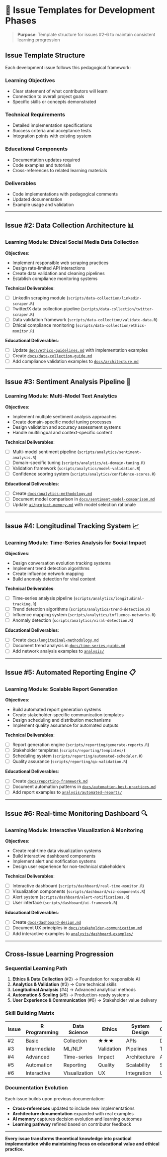 # 🎯 Issue Templates for Development Phases

> **Purpose**: Template structure for issues #2-6 to maintain consistent learning progression

## **Issue Template Structure**

Each development issue follows this pedagogical framework:

### **Learning Objectives** 
- Clear statement of what contributors will learn
- Connection to overall project goals
- Specific skills or concepts demonstrated

### **Technical Requirements**
- Detailed implementation specifications
- Success criteria and acceptance tests
- Integration points with existing system

### **Educational Components**
- Documentation updates required
- Code examples and tutorials
- Cross-references to related learning materials

### **Deliverables**
- Code implementations with pedagogical comments
- Updated documentation
- Example usage and validation

---

## **Issue #2: Data Collection Architecture** 📊

### **Learning Module: Ethical Social Media Data Collection**

**Objectives**:
- Implement responsible web scraping practices
- Design rate-limited API interactions
- Create data validation and cleaning pipelines
- Establish compliance monitoring systems

**Technical Deliverables**:
- [ ] LinkedIn scraping module (`scripts/data-collection/linkedin-scraper.R`)
- [ ] Twitter/X data collection pipeline (`scripts/data-collection/twitter-scraper.R`)
- [ ] Data validation framework (`scripts/data-collection/validate-data.R`)
- [ ] Ethical compliance monitoring (`scripts/data-collection/ethics-monitor.R`)

**Educational Deliverables**:
- [ ] Update [`docs/ethics-guidelines.md`](ethics-guidelines.md) with implementation examples
- [ ] Create [`docs/data-collection-guide.md`](data-collection-guide.md)
- [ ] Add compliance validation examples to [`docs/architecture.md`](architecture.md)

---

## **Issue #3: Sentiment Analysis Pipeline** 🧠

### **Learning Module: Multi-Model Text Analytics**

**Objectives**:
- Implement multiple sentiment analysis approaches
- Create domain-specific model tuning processes
- Design validation and accuracy assessment systems
- Handle multilingual and context-specific content

**Technical Deliverables**:
- [ ] Multi-model sentiment pipeline (`scripts/analytics/sentiment-analysis.R`)
- [ ] Domain-specific tuning (`scripts/analytics/ai-domain-tuning.R`)  
- [ ] Validation framework (`scripts/analytics/model-validation.R`)
- [ ] Confidence scoring system (`scripts/analytics/confidence-scores.R`)

**Educational Deliverables**:
- [ ] Create [`docs/analytics-methodology.md`](analytics-methodology.md)
- [ ] Document model comparison in [`docs/sentiment-model-comparison.md`](sentiment-model-comparison.md)
- [ ] Update [`ai/project-memory.md`](../ai/project-memory.md) with model selection rationale

---

## **Issue #4: Longitudinal Tracking System** 📈

### **Learning Module: Time-Series Analysis for Social Impact**

**Objectives**:
- Design conversation evolution tracking systems
- Implement trend detection algorithms
- Create influence network mapping
- Build anomaly detection for viral content

**Technical Deliverables**:
- [ ] Time-series analysis pipeline (`scripts/analytics/longitudinal-tracking.R`)
- [ ] Trend detection algorithms (`scripts/analytics/trend-detection.R`)
- [ ] Influence mapping system (`scripts/analytics/influence-networks.R`)
- [ ] Anomaly detection (`scripts/analytics/viral-detection.R`)

**Educational Deliverables**:
- [ ] Create [`docs/longitudinal-methodology.md`](longitudinal-methodology.md)
- [ ] Document trend analysis in [`docs/time-series-guide.md`](time-series-guide.md)
- [ ] Add network analysis examples to [`analysis/`](../analysis/)

---

## **Issue #5: Automated Reporting Engine** 📋

### **Learning Module: Scalable Report Generation**

**Objectives**:
- Build automated report generation systems
- Create stakeholder-specific communication templates
- Design scheduling and distribution mechanisms
- Implement quality assurance for automated outputs

**Technical Deliverables**:
- [ ] Report generation engine (`scripts/reporting/generate-reports.R`)
- [ ] Stakeholder templates (`scripts/reporting/templates/`)
- [ ] Scheduling system (`scripts/reporting/automated-scheduler.R`)
- [ ] Quality assurance (`scripts/reporting/qa-validation.R`)

**Educational Deliverables**:
- [ ] Create [`docs/reporting-framework.md`](reporting-framework.md)
- [ ] Document automation patterns in [`docs/automation-best-practices.md`](automation-best-practices.md)
- [ ] Add report examples to [`analysis/automated-reports/`](../analysis/)

---

## **Issue #6: Real-time Monitoring Dashboard** 🔍

### **Learning Module: Interactive Visualization & Monitoring**

**Objectives**:
- Create real-time data visualization systems
- Build interactive dashboard components  
- Implement alert and notification systems
- Design user experience for non-technical stakeholders

**Technical Deliverables**:
- [ ] Interactive dashboard (`scripts/dashboard/real-time-monitor.R`)
- [ ] Visualization components (`scripts/dashboard/viz-components.R`)
- [ ] Alert system (`scripts/dashboard/alert-notifications.R`)
- [ ] User interface (`scripts/dashboard/ui-framework.R`)

**Educational Deliverables**:
- [ ] Create [`docs/dashboard-design.md`](dashboard-design.md)
- [ ] Document UX principles in [`docs/stakeholder-communication.md`](stakeholder-communication.md)
- [ ] Add interactive examples to [`analysis/dashboard-examples/`](../analysis/)

---

## **Cross-Issue Learning Progression**

### **Sequential Learning Path**
1. **Ethics & Data Collection** (#2) → Foundation for responsible AI
2. **Analytics & Validation** (#3) → Core technical skills
3. **Longitudinal Analysis** (#4) → Advanced analytical methods
4. **Automation & Scaling** (#5) → Production-ready systems
5. **User Experience & Communication** (#6) → Stakeholder value delivery

### **Skill Building Matrix**
| Issue | R Programming | Data Science | Ethics | System Design | Communication |
|-------|---------------|--------------|--------|---------------|---------------|
| #2 | Basic | Collection | ★★★ | APIs | Documentation |
| #3 | Intermediate | ML/NLP | Validation | Pipelines | Technical |
| #4 | Advanced | Time-series | Impact | Architecture | Analytical |
| #5 | Automation | Reporting | Quality | Scalability | Stakeholder |
| #6 | Interactive | Visualization | UX | Integration | User-focused |

### **Documentation Evolution**
Each issue builds upon previous documentation:
- **Cross-references** updated to include new implementations
- **Architecture documentation** expanded with real examples
- **AI memory** captures decision evolution and learning outcomes
- **Learning pathway** refined based on contributor feedback

---

**Every issue transforms theoretical knowledge into practical implementation while maintaining focus on educational value and ethical practice.**